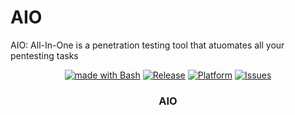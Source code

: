 # AIO
AIO: All-In-One is a penetration testing tool that atuomates all your pentesting tasks

<p align="center">
   <a href="http://golang.org](https://www.gnu.org/software/bash"><img alt="made with Bash" src="https://www.gnu.org/software/bash" /></a>
  <a href="https://github.com/kitabisa/teler/releases"><img alt="Release" src="null" /></a>
  <a href="#"><img alt="Platform" src="https://img.shields.io/badge/platform-osx%2Flinux%2Fwindows-green" /></a>
  <a href="https://github.com/homjxi0e/AIO/issues"><img alt=" Issues" src="https://img.shields.io/github/issues/homjxi0e/AIO" /></a>
  <h3 align="center"><b>AIO</b></h3>
</p>

